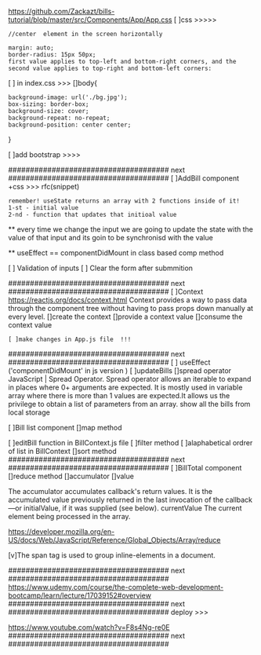 https://github.com/Zackazt/bills-tutorial/blob/master/src/Components/App/App.css
[ ]css >>>>>

    //center  element in the screen horizontally

    margin: auto;
    border-radius: 15px 50px; 
    first value applies to top-left and bottom-right corners, and the second value applies to top-right and bottom-left corners:

[ ] in index.css >>>
    []body{
    
    background-image: url('./bg.jpg');
    box-sizing: border-box;
    background-size: cover;
    background-repeat: no-repeat;
    background-position: center center;
}

[ ]add bootstrap >>>>


##################################### next  #####################################
[ ]AddBill component +css >>>
    rfc(snippet)

    remember! useState returns an array with 2 functions inside of it!
    1-st - initial value
    2-nd - function that updates that initioal value

** every time we change the input we are going to update the state with the value of that input
and its goin to be synchronisd with the value 

** useEffect == componentDidMount in class based comp method

[ ] Validation of inputs
[ ] Clear the form after submmition

##################################### next  #####################################
[ ]Context   
https://reactjs.org/docs/context.html
Context provides a way to pass data through the component tree without having to pass props down manually at every level.
    []create the context
    []provide a context value
    []consume the context value

    [ ]make changes in App.js file  !!!
##################################### next  #####################################
[ ] useEffect ('componentDidMount' in js version )
[ ]updateBills
    []spread operator 
    JavaScript | Spread Operator. Spread operator allows an iterable to expand in places where 0+ arguments are expected. It is mostly used in variable array where there is more than 1 values are expected.It allows us the privilege to obtain a list of parameters from an array.
    show all the bills from local storage


[ ]Bill list component
    []map method

[ ]editBill function in BillContext.js file
    [ ]filter method 
[ ]alaphabetical ordrer of list in BillContext
    []sort method
##################################### next  #####################################
[ ]BillTotal component
    []reduce method
        []accumulator
        []value
    
The accumulator accumulates callback's return values. It is the accumulated value previously returned in the last invocation of the callback—or initialValue, if it was supplied (see below).
currentValue
The current element being processed in the array.

https://developer.mozilla.org/en-US/docs/Web/JavaScript/Reference/Global_Objects/Array/reduce

[v]The span tag is used to group inline-elements in a document. 
    
##################################### next  #####################################
https://www.udemy.com/course/the-complete-web-development-bootcamp/learn/lecture/17039152#overview
##################################### next  #####################################
deploy >>>

https://www.youtube.com/watch?v=F8s4Ng-re0E
##################################### next  #####################################

